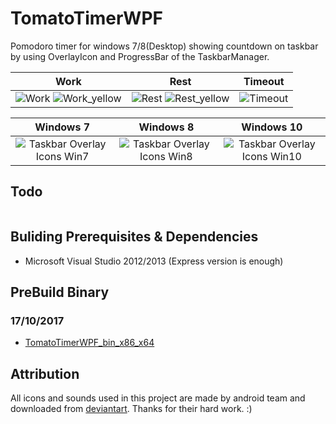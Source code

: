 # TomatoTimerWPF

Pomodoro timer for windows 7/8(Desktop) showing countdown on taskbar by using OverlayIcon and ProgressBar of the TaskbarManager.

|    Work    |   Rest      |  Timeout     |
|:----------:|:-----------:|:------------:|
| ![Work](http://lh4.ggpht.com/-Ebb5l2m-PQ8/UqaxkbX4OeI/AAAAAAAABiY/jhwk-xTy48k/s144/TomatoTimerWPF_Work_2.png) ![Work_yellow](http://lh5.ggpht.com/-cJe0Wb_L-pI/UqaxkcANnJI/AAAAAAAABiQ/VA_mW--HglI/s144/TomatoTimerWPF_Work_3.png) | ![Rest](http://lh6.ggpht.com/-BFD8ov-DFbE/UqaxkW7COlI/AAAAAAAABiU/C0NnluU-xAo/s144/TomatoTimerWPF_Rest_2.png) ![Rest_yellow](http://lh6.ggpht.com/-2yPKb3rnt98/Uqa409OIwJI/AAAAAAAABi8/vXlG-hn0GlA/s144/TomatoTimerWPF_Rest_3.png) | ![Timeout](http://lh5.ggpht.com/-Sed_sHUqJV8/UqUzJmzliEI/AAAAAAAABgw/YBt531qFHKk/s144/TomatoTimerWPF_TimeOut.png) |


| Windows 7 | Windows 8 | Windows 10 |
|:---------:|:---------:|:----------:|
| ![Taskbar Overlay Icons Win7](http://lh5.ggpht.com/-UgXA2tdtjCI/UqUzJoSJ78I/AAAAAAAABhE/e2SVe108bNM/s320/TomatoTimerWPF_OverlayIcon.png) | ![Taskbar Overlay Icons Win8](http://lh5.ggpht.com/-Muh0tDZiLv8/Urgbj_GV5iI/AAAAAAAABjU/F032XwfAJ5w/s320/TomatoTimerWPF_OverlayIcon_win8.png)| ![Taskbar Overlay Icons Win10](https://lh3.googleusercontent.com/tFvEPADRx-xyAhLHlUrOMfnI9qe7990PfeKty9mNtNVj9v5bdh5Mkao4iT5v6HpshMg9x8Fp9DiG5vWKB8UirBdLh-cZ2GLD0Zj7voat4pTGt03QcjS7K6_csfXvQTZ3x1qI4WWcwDYSPr8eyr6Rq4rPMt55sP9EGhldfsBiB87bo4Je_QlWzDVVJDAnSiwzPHLNbO-WyzU5i3CAfaZ3C9hcpSy3iuvmE4yAkEFt_lLJKsXYrAFUKw0MWqH5sL7MnnlkRMH3uuV3TCNREYqROELnGMwMNsEROPd9jHgzUvVXoNbVCA1UK5aXUSDDTyXxWzMymdmjrRUXW1mbt2OjcQQvYeiRXwPRAz8D-2rNgzr-It__d17pacoMfKFOPthbiF56FzLJECqDPBXxwIuyx_vMbMgra63TMy0CkJWHp3L0rBYmsNou71E9WLXhdInL8bDm-XhOp-owt0Y-DcRYDEXSeDoPwvcnUqQfj_2vF4XXmmOr_3p-hO5O8U8grH4XfhSJUBJ12LOwuw7IqJ9bi8AJTog7aXx1lXud5HURujaMKcosr_BgwaGRGr-eSL-VgcbiLkcZ_QSjoE2GbcDdKxZCd8p4zga401AA9ALHNA=w299-h142-no-tmp.jpg)|



## Todo
```
```

## Buliding Prerequisites & Dependencies
- Microsoft Visual Studio 2012/2013 (Express version is enough)

## PreBuild Binary
### 17/10/2017
- [TomatoTimerWPF_bin_x86_x64](https://drive.google.com/open?id=0B7Vs3vf9XIJzUzllUVdNb2lDUjg)



## Attribution

All icons and sounds used in this project are made by android team and downloaded from [deviantart](http://palhaiz.deviantart.com/art/Android-4-1-Jelly-Bean-Icon-Set-311741892). Thanks for their hard work. :)

